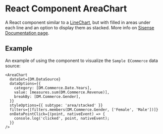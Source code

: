 # React Component AreaChart

A React component similar to a [LineChart](function.LineChart.md),
but with filled in areas under each line and an option to display them as stacked.
More info on [Sisense Documentation page](https://docs.sisense.com/main/SisenseLinux/area-chart.htm).

## Example

An example of using the component to visualize the `Sample ECommerce` data source:
```tsx
<AreaChart
  dataSet={DM.DataSource}
  dataOptions={{
    category: [DM.Commerce.Date.Years],
    value: [measures.sum(DM.Commerce.Revenue)],
    breakBy: [DM.Commerce.Gender],
  }}
  styleOptions={{ subtype: 'area/stacked' }}
  filters={[filters.members(DM.Commerce.Gender, ['Female', 'Male'])]}
  onDataPointClick={(point, nativeEvent) => {
    console.log('clicked', point, nativeEvent);
  }}
/>
```
